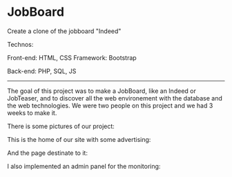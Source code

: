 # JobBoard
Create a clone of the jobboard "Indeed"

Technos:

Front-end: HTML, CSS
    Framework: Bootstrap

Back-end: PHP, SQL, JS

______________________________________________________________________________

The goal of this project was to make a JobBoard, like an Indeed or JobTeaser, and to discover all the web environement with the database and the web technologies.
We were two people on this project and we had 3 weeks to make it.


There is some pictures of our project:

This is the home of our site with some advertising:


And the page destinate to it:


I also implemented an admin panel for the monitoring:


